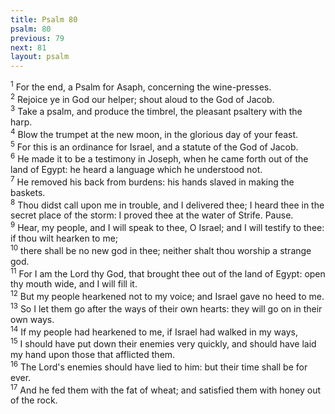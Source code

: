```yaml
---
title: Psalm 80
psalm: 80
previous: 79
next: 81
layout: psalm
---
```

<div class="psalm-verse"><sup class="verse-number">1</sup> For the end, a Psalm for Asaph, concerning the wine-presses. </div><div class="psalm-verse"><sup class="verse-number">2</sup> Rejoice ye in God our helper; shout aloud to the God of Jacob. </div><div class="psalm-verse"><sup class="verse-number">3</sup> Take a psalm, and produce the timbrel, the pleasant psaltery with the harp. </div><div class="psalm-verse"><sup class="verse-number">4</sup> Blow the trumpet at the new moon, in the glorious day of your feast. </div><div class="psalm-verse"><sup class="verse-number">5</sup> For this is an ordinance for Israel, and a statute of the God of Jacob. </div><div class="psalm-verse"><sup class="verse-number">6</sup> He made it to be a testimony in Joseph, when he came forth out of the land of Egypt: he heard a language which he understood not. </div><div class="psalm-verse"><sup class="verse-number">7</sup> He removed his back from burdens: his hands slaved in making the baskets. </div><div class="psalm-verse"><sup class="verse-number">8</sup> Thou didst call upon me in trouble, and I delivered thee; I heard thee in the secret place of the storm: I proved thee at the water of Strife. Pause. </div><div class="psalm-verse"><sup class="verse-number">9</sup> Hear, my people, and I will speak to thee, O Israel; and I will testify to thee: if thou wilt hearken to me; </div><div class="psalm-verse"><sup class="verse-number">10</sup> there shall be no new god in thee; neither shalt thou worship a strange god. </div><div class="psalm-verse"><sup class="verse-number">11</sup> For I am the Lord thy God, that brought thee out of the land of Egypt: open thy mouth wide, and I will fill it. </div><div class="psalm-verse"><sup class="verse-number">12</sup> But my people hearkened not to my voice; and Israel gave no heed to me. </div><div class="psalm-verse"><sup class="verse-number">13</sup> So I let them go after the ways of their own hearts: they will go on in their own ways. </div><div class="psalm-verse"><sup class="verse-number">14</sup> If my people had hearkened to me, if Israel had walked in my ways, </div><div class="psalm-verse"><sup class="verse-number">15</sup> I should have put down their enemies very quickly, and should have laid my hand upon those that afflicted them. </div><div class="psalm-verse"><sup class="verse-number">16</sup> The Lord's enemies should have lied to him: but their time shall be for ever. </div><div class="psalm-verse"><sup class="verse-number">17</sup> And he fed them with the fat of wheat; and satisfied them with honey out of the rock. </div>